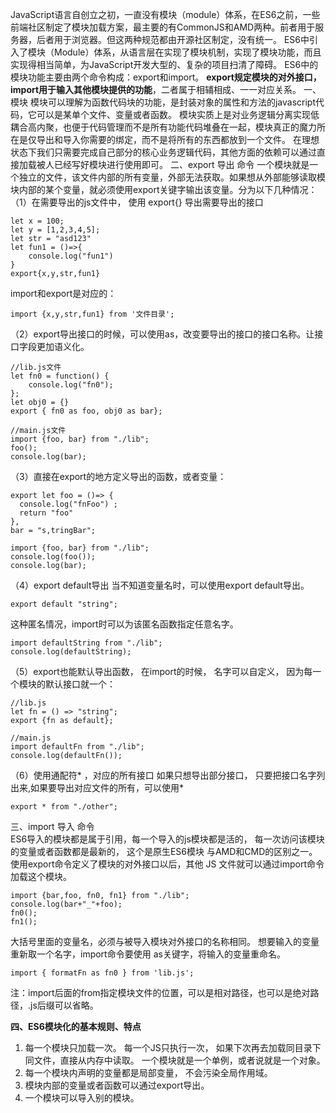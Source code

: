 JavaScript语言自创立之初，一直没有模块（module）体系，在ES6之前，一些前端社区制定了模块加载方案，最主要的有CommonJS和AMD两种。前者用于服务器，后者用于浏览器。但这两种规范都由开源社区制定，没有统一。
ES6中引入了模块（Module）体系，从语言层在实现了模块机制，实现了模块功能，而且实现得相当简单，为JavaScript开发大型的、复杂的项目扫清了障碍。
ES6中的模块功能主要由两个命令构成：export和import。
**export规定模块的对外接口，import用于输入其他模块提供的功能**，二者属于相辅相成、一一对应关系。
一、模块
模块可以理解为函数代码块的功能，是封装对象的属性和方法的javascript代码，它可以是某单个文件、变量或者函数。
模块实质上是对业务逻辑分离实现低耦合高内聚，也便于代码管理而不是所有功能代码堆叠在一起，模块真正的魔力所在是仅导出和导入你需要的绑定，而不是将所有的东西都放到一个文件。
在理想状态下我们只需要完成自己部分的核心业务逻辑代码，其他方面的依赖可以通过直接加载被人已经写好模块进行使用即可。
二、export 导出 命令
一个模块就是一个独立的文件，该文件内部的所有变量，外部无法获取。如果想从外部能够读取模块内部的某个变量，就必须使用export关键字输出该变量。分为以下几种情况：
（1）在需要导出的js文件中， 使用 export{} 导出需要导出的接口
```
let x = 100;
let y = [1,2,3,4,5];
let str = "asd123"
let fun1 = ()=>{
	console.log("fun1")
}
export{x,y,str,fun1}
```
 import和export是对应的：
```
import {x,y,str,fun1} from '文件目录';
```
（2）export导出接口的时候，可以使用as，改变要导出的接口的接口名称。让接口字段更加语义化。
```
//lib.js文件
let fn0 = function() {
    console.log("fn0");
};
let obj0 = {}
export { fn0 as foo, obj0 as bar};

//main.js文件
import {foo, bar} from "./lib";
foo();
console.log(bar);

```
（3）直接在export的地方定义导出的函数，或者变量：
```
export let foo = ()=> {
  console.log("fnFoo") ;
  return "foo"
},
bar = "s,tringBar";
```
```
import {foo, bar} from "./lib";
console.log(foo());
console.log(bar);
```
（4）export default导出
当不知道变量名时，可以使用export default导出。
```
export default "string";
```
这种匿名情况，import时可以为该匿名函数指定任意名字。
```
import defaultString from "./lib";
console.log(defaultString);
```
（5）export也能默认导出函数， 在import的时候， 名字可以自定义， 因为每一个模块的默认接口就一个：
```
//lib.js
let fn = () => "string";
export {fn as default};

//main.js
import defaultFn from "./lib";
console.log(defaultFn());
```
（6）使用通配符* ，对应的所有接口
如果只想导出部分接口， 只要把接口名字列出来,如果要导出对应文件的所有，可以使用*
```
export * from "./other";
```
三、import 导入 命令  
ES6导入的模块都是属于引用，每一个导入的js模块都是活的， 每一次访问该模块的变量或者函数都是最新的， 这个是原生ES6模块 与AMD和CMD的区别之一。
使用export命令定义了模块的对外接口以后，其他 JS 文件就可以通过import命令加载这个模块。
```
import {bar,foo, fn0, fn1} from "./lib";
console.log(bar+"_"+foo);
fn0();
fn1();
```
大括号里面的变量名，必须与被导入模块对外接口的名称相同。
想要输入的变量重新取一个名字，import命令要使用 as关键字，将输入的变量重命名。
```
import { formatFn as fn0 } from 'lib.js';
```
注：import后面的from指定模块文件的位置，可以是相对路径，也可以是绝对路径，.js后缀可以省略。

**四、ES6模块化的基本规则、特点**

1. 每一个模块只加载一次。 每一个JS只执行一次， 如果下次再去加载同目录下同文件，直接从内存中读取。 一个模块就是一个单例，或者说就是一个对象。
2. 每一个模块内声明的变量都是局部变量， 不会污染全局作用域。
3. 模块内部的变量或者函数可以通过export导出。
4. 一个模块可以导入别的模块。

